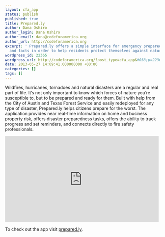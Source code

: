 ```yaml
---
layout: cfa_app
status: publish
published: true
title: Prepared.ly
author: Dana Oshiro
author_login: Dana Oshiro
author_email: dana@codeforamerica.org
author_url: http://codeforamerica.org
excerpt: ' Prepared.ly offers a simple interface for emergency preparedness with checklists
  and facts in order to help residents protect themselves against natural disasters. '
wordpress_id: 22365
wordpress_url: http://codeforamerica.org/?post_type=cfa_app&#038;p=22365
date: 2013-05-27 14:09:41.000000000 +00:00
categories: []
tags: []
---
```

Wildfires, hurricanes, tornadoes and natural disasters are a regular and real part of life. It’s not only important to know which forces of nature you’re susceptible to, but to be prepared and ready for them. Built with help from the City of Austin and Texas Forest Service and easily redeployed for any type of disaster, Prepared.ly helps citizens prepare for the worst. The application provides near real-time information on home and business property risk, offers disaster preparedness tasks, offers the ability to track progress and set reminders, and connects directly to fire safety professionals.

<iframe src="http://player.vimeo.com/video/44008140" height="281" width="500" frameborder="0"></iframe>

To check out the app visit <a href="http://www.prepared.ly">prepared.ly</a>.
